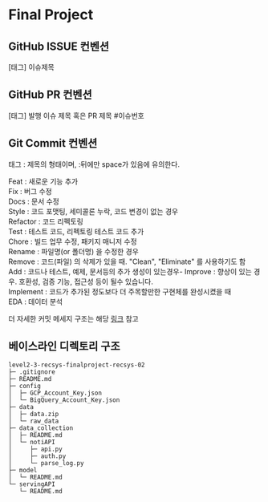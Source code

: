 # Final Project

## GitHub ISSUE 컨벤션
[태그] 이슈제목


## GitHub PR 컨벤션
[태그] 발행 이슈 제목 혹은 PR 제목 #이슈번호


## Git Commit 컨벤션
태그 : 제목의 형태이며, :뒤에만 space가 있음에 유의한다.

Feat : 새로운 기능 추가<br>
Fix : 버그 수정<br>
Docs : 문서 수정<br>
Style : 코드 포맷팅, 세미콜론 누락, 코드 변경이 없는 경우<br>
Refactor : 코드 리펙토링<br>
Test : 테스트 코드, 리펙토링 테스트 코드 추가<br>
Chore : 빌드 업무 수정, 패키지 매니저 수정<br>
Rename : 파일명(or 폴더명) 을 수정한 경우<br>
Remove : 코드(파일) 의 삭제가 있을 때. "Clean", "Eliminate" 를 사용하기도 함<br>
Add : 코드나 테스트, 예제, 문서등의 추가 생성이 있는경우- Improve : 향상이 있는 경우. 호환성, 검증 기능, 접근성 등이 될수 있습니다.<br>
Implement : 코드가 추가된 정도보다 더 주목할만한 구현체를 완성시켰을 때<br>
EDA : 데이터 분석

더 자세한 커밋 메세지 구조는 해당 [링크](https://velog.io/@msung99/Git-Commit-Message-Convension) 참고

## 베이스라인 디렉토리 구조
```
level2-3-recsys-finalproject-recsys-02
├─ .gitignore
├─ README.md
├─ config
│  ├─ GCP_Account_Key.json
│  └─ BigQuery_Account_Key.json
├─ data
│  ├─ data.zip
│  └─ raw_data
├─ data_collection
│  ├─ README.md
│  └─ notiAPI
│     ├─ api.py
│     ├─ auth.py
│     └─ parse_log.py
├─ model
│  └─ README.md
└─ servingAPI
   └─ README.md

```
